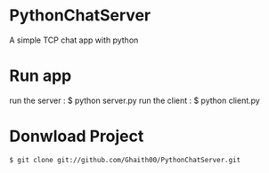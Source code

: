 # PythonChatServer
A simple TCP chat app with python
# Run app
run the server :
    $ python server.py 
run the client :
    $ python client.py 
# Donwload Project 
    
    $ git clone git://github.com/Ghaith00/PythonChatServer.git

